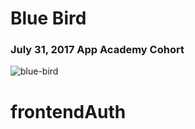 # Blue Bird

### July 31, 2017 App Academy Cohort

![blue-bird](https://media.giphy.com/media/3oKIPmJonGimU9bI2s/giphy.gif)

# frontendAuth
